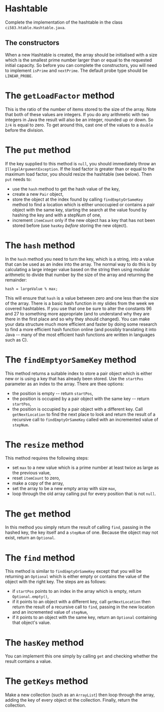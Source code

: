 # Hashtable

Complete the implementation of the hashtable in the class `ci583.htable.Hashtable.java`. 

## The constructors

When a new Hashtable is created, the array should be initialised with a size which is the smallest prime number 
larger than or equal to the requested initial capacity. So before you can complete the constructors, you will need
to implement `isPrime` and `nextPrime`. The default probe type should be `LINEAR_PROBE`. 

# The `getLoadFactor` method

This is the ratio of the number of items stored to the size of the array. Note that both of these values are integers.
If you do any arithmetic with two integers in Java the result will also be an integer, rounded up or down. So `2/4` is
equal to zero. To get around this, cast one of the values to a `double` before the division.

# The `put` method

If the key supplied to this method is `null`, you should immediately throw an `IllegalArgumentException`. If the load
factor is greater than or equal to the maximum load factor, you should resize the hashtable (see below). Then `put`
needs to:

+ use the `hash` method to get the hash value of the key,
+ create a new `Pair` object,
+ store the object at the index found by calling `findEmptyOrSameKey` method to find a location which is either 
  unoccupied or contains a pair object with the same key, starting the search at the value found by hashing the 
  key and with a stepNum of one,
+ increment `itemCount` only if the new object has a key that has not been stored before (use `hasKey` *before* 
  storing the new object).
  
# The `hash` method

In the `hash` method you need to turn the key, which is a string, into a value that can be used as an index into the
array. The normal way to do this is by calculating a large integer value based on the string then using modular
arithmetic to divide that number by the size of the array and returning the remainder:

```
hash = largeValue % max;
```
This will ensure that `hash` is a value between zero and one less than the size of the array. There is a basic hash 
function in my slides from the week we covered hashtables. If you use that one be sure to alter the constants 96 and
27 to something more appropriate (and to understand why they are there in the first place and so why they should 
changed). You can make your data structure much more efficient and faster by doing some research to find a more 
efficient hash function online (and possibly translating it into Java -- many of the most
efficient hash functions are written in languages such as C).

# The `findEmptyorSameKey` method

This method returns a suitable index to store a pair object which is either new or is using a key that has already
been stored. Use the `startPos` parameter as an index to the array. There are thee options:
+ the position is empty -- return `startPos`,
+ the position is occupied by a pair object with the same key -- return `startPos`,
+ the position is occupied by a pair object with a different key. Call `getNextLocation` to find the next place to look
  and return the result of a recursive call to `findEmptyOrSameKey` called with an incremented value of `stepNum`.

# The `resize` method

This method requires the following steps:
+ set `max` to a new value which is a prime number at least twice as large as the previous value,
+ reset `itemCount` to zero,
+ make a copy of the array,
+ set the array to be a new empty array with size `max`,
+ loop through the old array calling put for every position that is not `null`. 

# The `get` method

In this method you simply return the result of calling `find`, passing in the hashed key, the key itself and a 
`stepNum` of one. Because the object may not exist, return an `Optional`.

# The `find` method

This method is similar to `findEmptyOrSameKey` except that you will be returning an `Optional` which is either
empty or contains the value of the object with the right key. The steps are as follows:
+ if `startPos` points to an index in the array which is empty, return `Optional.empty()`,
+ if it points to an object with a different key, call `getNextLocation` then return the result of a recursive call
  to `find`, passing in the new location and an incremented value of `stepNum`,
+ if it points to an object with the same key, return an `Optional` containing that object's value.

# The `hasKey` method

You can implement this one simply by calling `get` and checking whether the result contains a value.

# The `getKeys` method

Make a new collection (such as an `ArrayList`) then loop through the array, adding the key of every object ot the 
collection. Finally, return the collection.

